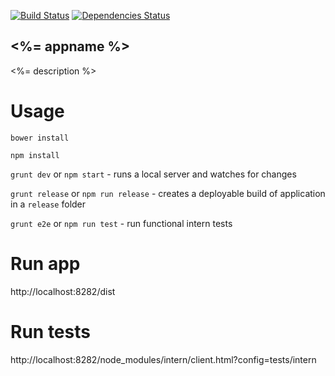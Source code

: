 [![Build Status](https://travis-ci.org/username/repo.svg?branch=master)](https://travis-ci.org/username/repo)
[![Dependencies Status](https://david-dm.org/username/repo.svg)](https://david-dm.org/username/repo)
## <%= appname %>
<%= description %>

# Usage
`bower install`

`npm install`

`grunt dev` or `npm start` - runs a local server and watches for changes

`grunt release` or `npm run release` - creates a deployable build of application in a `release` folder

`grunt e2e` or `npm run test` - run functional intern tests

# Run app
http://localhost:8282/dist

# Run tests
http://localhost:8282/node_modules/intern/client.html?config=tests/intern
